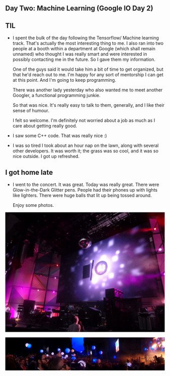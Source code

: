 ## Day Two: Machine Learning (Google IO Day 2)

## TIL

- I spent the bulk of the day following the Tensorflow/ Machine learning track.
  That's actually the most interesting thing to me. I also ran into two people
  at a booth within a department at Google (which shall remain unnamed)
  who thought I was really smart and were interested in possibly contacting me
  in the future. So I gave them my information. 
  
  One of the guys said it would take him a bit of time to get organized,
  but that he'd reach out to me. I'm happy for any sort of mentorship I can get at this point.
  And I'm going to keep programming. 
  
  There was another lady yesterday who also wanted me to meet another Googler,
  a functional programming junkie.
  
  So that was nice. It's really easy to talk to them, generally, and I like their sense
  of humour. 
  
  I felt so welcome. I'm definitely not worried about a job as much as I care about
  getting really good.
  
- I saw some C++ code. That was really nice :)

- I was so tired I took about an hour nap on the lawn, along with several other developers.
  It was worth it; the grass was so cool, and it was so nice outside. I got up refreshed.
  
## I got home late

- I went to the concert. It was great. Today was really great.
  There were Glow-in-the-Dark Glitter pens. 
  People had their phones up with lights like lighters.
  There were huge balls that lit up being tossed around. 
  
  Enjoy some photos.
  
![gl_201](/images/gl_201.png)

![gl_202](/images/gl_202.png)
